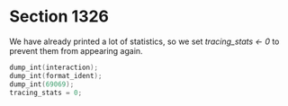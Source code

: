# Section 1326

We have already printed a lot of statistics, so we set *tracing_stats &larr; 0* to prevent them from appearing again.

```c << Dump a couple more things and the closing check word >>=
dump_int(interaction);
dump_int(format_ident);
dump_int(69069);
tracing_stats = 0;
```

